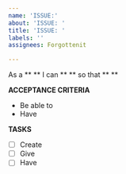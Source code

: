 ```yaml
---
name: 'ISSUE:'
about: 'ISSUE: '
title: 'ISSUE: '
labels: ''
assignees: Forgottenit

---
```


As a ** ** I can ** ** so that ** **

**ACCEPTANCE CRITERIA**

- Be able to 
- Have 

**TASKS**

- [ ] Create 
- [ ] Give 
- [ ] Have
